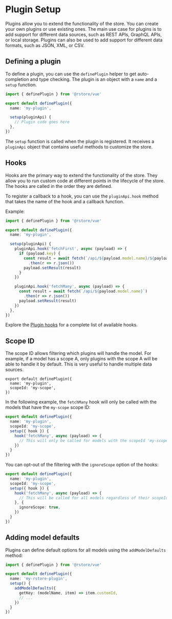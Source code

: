 # Plugin Setup

Plugins allow you to extend the functionality of the store. You can create your own plugins or use existing ones. The main use case for plugins is to add support for different data sources, such as REST APIs, GraphQL APIs, or local storage. Plugins can also be used to add support for different data formats, such as JSON, XML, or CSV.

## Defining a plugin

To define a plugin, you can use the `definePlugin` helper to get auto-completion and type checking. The plugin is an object with a `name` and a `setup` function.

```ts
import { definePlugin } from '@rstore/vue'

export default definePlugin({
  name: 'my-plugin',

  setup(pluginApi) {
    // Plugin code goes here
  },
})
```

The `setup` function is called when the plugin is registered. It receives a `pluginApi` object that contains useful methods to customize the store.

## Hooks

Hooks are the primary way to extend the functionality of the store. They allow you to run custom code at different points in the lifecycle of the store. The hooks are called in the order they are defined.

To register a callback to a hook, you can use the `pluginApi.hook` method that takes the name of the hook and a callback function.

Example:

```ts
import { definePlugin } from '@rstore/vue'

export default definePlugin({
  name: 'my-plugin',

  setup(pluginApi) {
    pluginApi.hook('fetchFirst', async (payload) => {
      if (payload.key) {
        const result = await fetch(`/api/${payload.model.name}/${payload.key}`)
          .then(r => r.json())
        payload.setResult(result)
      }
    })

    pluginApi.hook('fetchMany', async (payload) => {
      const result = await fetch(`/api/${payload.model.name}`)
        .then(r => r.json())
      payload.setResult(result)
    })
  },
})
```

Explore the [Plugin hooks](./hooks.md) for a complete list of available hooks.

## Scope ID

The scope ID allows filtering which plugins will handle the model. For example, if a model has a scope A, only plugins with the scope A will be able to handle it by default. This is very useful to handle multiple data sources.

```ts{3}
export default definePlugin({
  name: 'my-plugin',
  scopeId: 'my-scope',
})
```

In the following example, the `fetchMany` hook will only be called with the models that have the `my-scope` scope ID:

```ts
export default definePlugin({
  name: 'my-plugin',
  scopeId: 'my-scope',
  setup({ hook }) {
    hook('fetchMany', async (payload) => {
      // This will only be called for models with the scopeId 'my-scope'
    })
  }
})
```

You can opt-out of the filtering with the `ignoreScope` option of the hooks:

```ts
export default definePlugin({
  name: 'my-plugin',
  scopeId: 'my-scope',
  setup({ hook }) {
    hook('fetchMany', async (payload) => {
      // This will be called for all models regardless of their scopeId
    }, {
      ignoreScope: true,
    })
  }
})
```

## Adding model defaults

Plugins can define default options for all models using the `addModelDefaults` method:

```ts
import { definePlugin } from '@rstore/vue'

export default definePlugin({
  name: 'my-rstore-plugin',
  setup() {
    addModelDefaults({
      getKey: (modelName, item) => item.customId,
      // ...
    })
  }
})
```
